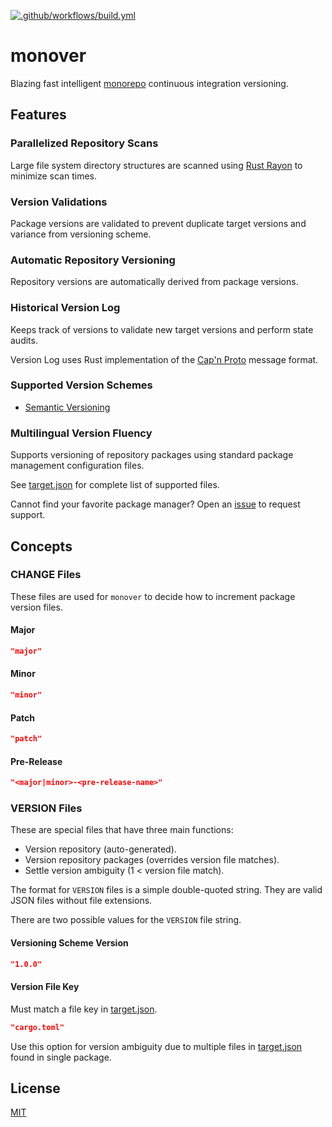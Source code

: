 [![.github/workflows/build.yml](https://github.com/gregl83/monover/actions/workflows/build.yml/badge.svg)](https://github.com/gregl83/monover/actions/workflows/build.yml)
# monover

Blazing fast intelligent [monorepo](https://monorepo.tools/) continuous integration versioning.

## Features

### Parallelized Repository Scans

Large file system directory structures are scanned using [Rust Rayon](https://github.com/rayon-rs/rayon) to minimize scan times.

### Version Validations

Package versions are validated to prevent duplicate target versions and variance from versioning scheme.

### Automatic Repository Versioning

Repository versions are automatically derived from package versions.

### Historical Version Log

Keeps track of versions to validate new target versions and perform state audits.

Version Log uses Rust implementation of the [Cap'n Proto](https://github.com/capnproto/capnproto-rust) message format.

### Supported Version Schemes

- [Semantic Versioning](https://semver.org/)

### Multilingual Version Fluency

Supports versioning of repository packages using standard package management configuration files. 

See [target.json](targets.json) for complete list of supported files.

Cannot find your favorite package manager? Open an [issue](https://github.com/gregl83/monover/issues/new) to request support.

## Concepts

### CHANGE Files

These files are used for `monover` to decide how to increment package version files.

####  Major
```json
"major"
```

#### Minor
```json
"minor"
```

#### Patch
```json
"patch"
```

#### Pre-Release
```json
"<major|minor>-<pre-release-name>"
```

### VERSION Files

These are special files that have three main functions:

- Version repository (auto-generated).
- Version repository packages (overrides version file matches).
- Settle version ambiguity (1 < version file match).

The format for `VERSION` files is a simple double-quoted string. They are valid JSON files without file extensions.

There are two possible values for the `VERSION` file string.

#### Versioning Scheme Version

```json
"1.0.0"
```

#### Version File Key

Must match a file key in [target.json](targets.json).

```json
"cargo.toml"
```

Use this option for version ambiguity due to multiple files in [target.json](targets.json) found in single package.

## License

[MIT](LICENSE)
